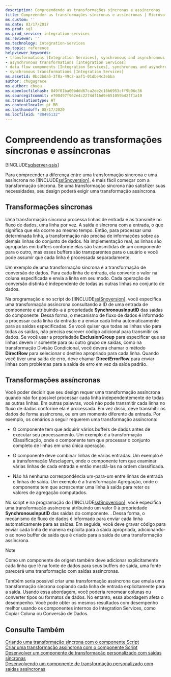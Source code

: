 ```yaml
---
description: Compreendendo as transformações síncronas e assíncronas
title: Compreender as transformações síncronas e assíncronas | Microsoft Docs
ms.custom: ''
ms.date: 03/17/2017
ms.prod: sql
ms.prod_service: integration-services
ms.reviewer: ''
ms.technology: integration-services
ms.topic: reference
helpviewer_keywords:
- transformations [Integration Services], synchronous and asynchronous
- asynchronous transformations [Integration Services]
- data flow components [Integration Services], synchronous and asynchronous
- synchronous transformations [Integration Services]
ms.assetid: 0bc2bda5-3f8a-49c2-aaf1-01dbe4c3ebba
author: chugugrace
ms.author: chugu
ms.openlocfilehash: 849f01ba00bddd67ca2de2c16b6953cff9b06c36
ms.sourcegitcommit: e700497f962e4c2274df16d9e651059b42ff1a10
ms.translationtype: HT
ms.contentlocale: pt-BR
ms.lasthandoff: 08/17/2020
ms.locfileid: "88495132"
---
```

# <a name="understanding-synchronous-and-asynchronous-transformations"></a>Compreendendo as transformações síncronas e assíncronas

[!INCLUDE[sqlserver-ssis](../includes/applies-to-version/sqlserver-ssis.md)]


  Para compreender a diferença entre uma transformação síncrona e uma assíncrona no [!INCLUDE[ssISnoversion](../includes/ssisnoversion-md.md)], é mais fácil começar com a transformação síncrona. Se uma transformação síncrona não satisfizer suas necessidades, seu design poderá exigir uma transformação assíncrona.  
  
## <a name="synchronous-transformations"></a>Transformações síncronas  
 Uma transformação síncrona processa linhas de entrada e as transmite no fluxo de dados, uma linha por vez. A saída é síncrona com a entrada, o que significa que ela ocorre ao mesmo tempo. Então, para processar uma determinada linha, a transformação não precisa de informações sobre as demais linhas do conjunto de dados. Na implementação real, as linhas são agrupadas em buffers conforme elas são transmitidas de um componente para o outro, mas esses buffers são transparentes para o usuário e você pode assumir que cada linha é processada separadamente.  
  
 Um exemplo de uma transformação síncrona é a transformação de conversão de dados. Para cada linha de entrada, ela converte o valor na coluna especificada e envia a linha em seu modo. Cada operação de conversão distinta é independente de todas as outras linhas no conjunto de dados.  
  
 Na programação e no script do [!INCLUDE[ssISnoversion](../includes/ssisnoversion-md.md)], você especifica uma transformação assíncrona consultando a ID de uma entrada de componente e atribuindo-a à propriedade **SynchronousInputID** das saídas do componente. Dessa forma, o mecanismo de fluxo de dados é informado a processar cada linha da entrada e a enviar cada linha automaticamente para as saídas especificadas. Se você quiser que todas as linhas vão para todas as saídas, não precisa escrever código adicional para transmitir os dados. Se você usar a propriedade **ExclusionGroup** para especificar que as linhas devem ir somente para ou outro grupo de saídas, como na transformação Divisão Condicional, você deverá chamar o método **DirectRow** para selecionar o destino apropriado para cada linha. Quando você tiver uma saída de erro, deve chamar **DirectErrorRow** para enviar linhas com problemas para a saída de erro em vez da saída padrão.  
  
## <a name="asynchronous-transformations"></a>Transformações assíncronas  
 Você poder decidir que seu design requer uma transformação assíncrona quando não for possível processar cada linha independentemente de todas as outras linhas. Em outras palavras, você não pode transmitir cada linha no fluxo de dados conforme ela é processada. Em vez disso, deve transmitir os dados de forma assíncrona, ou em um momento diferente da entrada. Por exemplo, os cenários a seguir requerem uma transformação assíncrona:  
  
-   O componente tem que adquirir vários buffers de dados antes de executar seu processamento. Um exemplo é a transformação Classificação, onde o componente tem que processar o conjunto completo de linhas em uma única operação.  
  
-   O componente deve combinar linhas de várias entradas. Um exemplo é a transformação Mesclagem, onde o componente tem que examinar várias linhas de cada entrada e então mesclá-las na ordem classificada.  
  
-   Não há nenhuma correspondência um-para-um entre linhas de entrada e linhas de saída. Um exemplo é a transformação Agregação, onde o componente tem que acrescentar uma linha à saída para reter os valores de agregação computados.  
  
 No script e na programação do [!INCLUDE[ssISnoversion](../includes/ssisnoversion-md.md)], você especifica uma transformação assíncrona atribuindo um valor 0 à propriedade **SynchronousInputID** das saídas do componente. . Dessa forma, o mecanismo de fluxo de dados é informado para enviar cada linha automaticamente para as saídas. Em seguida, você deve gravar código para enviar cada linha de maneira explícita para a saída apropriada, adicionando-o ao novo buffer de saída que é criado para a saída de uma transformação assíncrona.  
  
> [!NOTE]  
>  Como um componente de origem também deve adicionar explicitamente cada linha que lê na fonte de dados para seus buffers de saída, uma fonte parecerá uma transformação com saídas assíncronas.  
  
 Também seria possível criar uma transformação assíncrona que emula uma transformação síncrona copiando cada linha de entrada explicitamente para a saída. Usando essa abordagem, você poderia renomear colunas ou converter tipos ou formatos de dados. No entanto, essa abordagem afeta o desempenho. Você pode obter os mesmos resultados com desempenho melhor usando os componentes internos do Integration Services, como Copiar Coluna ou Conversão de Dados.  
  
## <a name="see-also"></a>Consulte Também  
 [Criando uma transformação síncrona com o componente Script](../integration-services/extending-packages-scripting-data-flow-script-component-types/creating-a-synchronous-transformation-with-the-script-component.md)   
 [Criar uma transformação assíncrona com o componente Script](../integration-services/extending-packages-scripting-data-flow-script-component-types/creating-an-asynchronous-transformation-with-the-script-component.md)   
 [Desenvolver um componente de transformação personalizado com saídas síncronas](../integration-services/extending-packages-custom-objects-data-flow-types/developing-a-custom-transformation-component-with-synchronous-outputs.md)   
 [Desenvolvendo um componente de transformação personalizado com saídas assíncronas](../integration-services/extending-packages-custom-objects-data-flow-types/developing-a-custom-transformation-component-with-asynchronous-outputs.md)  
  
  
